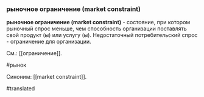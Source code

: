 ### рыночное ограничение (market constraint)

**рыночное ограничение (market constraint)** - состояние, при котором рыночный спрос меньше, чем способность организации поставлять свой продукт (ы) или услугу (ы). Недостаточный потребительский спрос - ограничение для организации.

См.: [[ограничение]].

#рынок

Синоним: [[market constraint]].

#translated

